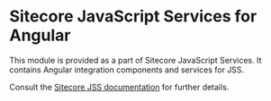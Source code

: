 # Sitecore JavaScript Services for Angular

This module is provided as a part of Sitecore JavaScript Services. It contains Angular integration components and services for JSS.

Consult the [Sitecore JSS documentation](https://jss.sitecore.com) for further details.
